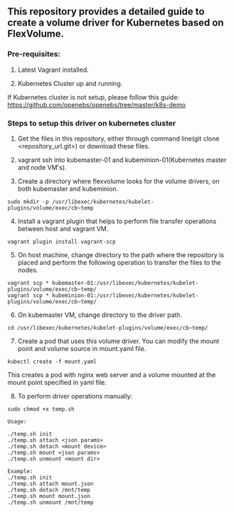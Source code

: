 ## This repository provides a detailed guide to create a volume driver for Kubernetes based on FlexVolume.

### Pre-requisites:

1. Latest Vagrant installed. 

2. Kubernetes Cluster up and running.

If Kubernetes cluster is not setup, please follow this guide: https://github.com/openebs/openebs/tree/master/k8s-demo

### Steps to setup this driver on kubernetes cluster

1. Get the files in this repository, either through command line(git clone <repository_url.git>) or download these files.

2. vagrant ssh into kubemaster-01 and kubeminion-01(Kubernetes master and node VM's).

3. Create a directory where flexvolume looks for the volume drivers, on both kubemaster and kubeminion.

```
sudo mkdir -p /usr/libexec/kubernetes/kubelet-plugins/volume/exec/cb~temp
```

4. Install a vagrant plugin that helps to perform file transfer operations between host and vagrant VM.

```
vagrant plugin install vagrant-scp
```

5. On host machine, change directory to the path where the repository is placed and perform the following operation to transfer the files to the nodes.

```
vagrant scp * kubemaster-01:/usr/libexec/kubernetes/kubelet-plugins/volume/exec/cb~temp/
vagrant scp * kubeminion-01:/usr/libexec/kubernetes/kubelet-plugins/volume/exec/cb~temp/
```

6. On kubemaster VM, change directory to the driver path.

```
cd /usr/libexec/kubernetes/kubelet-plugins/volume/exec/cb~temp/
```

7. Create a pod that uses this volume driver. You can modify the mount point and volume source in mount.yaml file.

```
kubectl create -f mount.yaml
```

This creates a pod with nginx web server and a volume mounted at the mount point specified in yaml file.

8. To perform driver operations manually: 

```
sudo chmod +x temp.sh

Usage:

./temp.sh init
./temp.sh attach <json params>
./temp.sh detach <mount device>
./temp.sh mount <json params>
./temp.sh unmount <mount dir>

Example:
./temp.sh init
./temp.sh attach mount.json
./temp.sh detach /mnt/temp
./temp.sh mount mount.json
./temp.sh unmount /mnt/temp
```